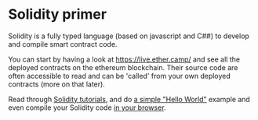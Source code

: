 # Solidity primer

Solidity is a fully typed language (based on javascript and C##) to develop and compile smart contract code.

You can start by having a look at https://live.ether.camp/ and see all the deployed contracts on the ethereum blockchain. Their source code are often accessible to read and can be 'called' from your own deployed contracts (more on that later).

Read through [Solidity tutorials](https://ethereumbuilders.gitbooks.io/guide/content/en/solidity_tutorials.html), and do [a simple "Hello World"](https://ethereum.org/greeter) example and even compile your Solidity code [in your browser](http://chriseth.github.io/cpp-ethereum).




